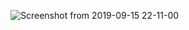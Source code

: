![Screenshot from 2019-09-15 22-11-00](https://user-images.githubusercontent.com/33805349/64924789-ec282200-d805-11e9-9b7a-db2d1f0295df.png)
